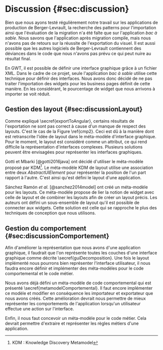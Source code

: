 # Discussion {#sec:discussion}

Bien que nous ayons testé régulièrement notre travail sur les applications de production de Berger-Levrault,
    la recherche des patterns pour l'importation ainsi que l'évaluation de la migration n'a été faîte que sur l'application
    _bac à sable_.
Nous savons que l'application après migration compile, mais nous n'avons pas de retours sur la réussite de l'exportation du visuel.
Il est aussi possible que les autres logiciels de Berger-Levrault contiennent des déviances dans le code que nous n'avons pas prévu
    ce qui peut nuire au résultat final.

En GWT, il est possible de définir une interface graphique grâce à un fichier XML.
Dans le cadre de ce projet, seule l'application _bac à sable_ utilise cette technique pour définir des interfaces.
Nous avons donc décidé de ne pas traiter l'importation des widgets pour les business pages définit de cette manière.
En les considérant, le pourcentage de widget que nous arrivons à importer se voit réduit.

## Gestion des layout {#sec:discussionLayout}

Comme expliqué \secref{exportToAngular}, certains résultats de l'exportation ne sont pas correct à cause d'un manque de respect des layouts.
C'est le cas de la Figure \ref{cmp2}.
Ceci est dû à la manière dont est retranscrite l'idée de layout dans le méta-modèle d'interface graphique.
Pour le moment, le layout est considéré comme un attribut, ce qui rend difficile la représentation d'interfaces complexes.
Plusieurs solutions peuvent être envisagées pour représenter les interfaces graphiques.

Gotti et Mbarki [@gotti2016java] ont décidé d'utiliser le méta-modèle proposé par KDM[^kdm].
Le méta-modèle KDM de layout utilise une association entre deux _AbstractUIElement_ pour représenter la position de l'un part rapport à l'autre.
C'est ainsi qu'est défini le layout d'une application.

[^kdm]: KDM : Knowledge Discovery Metamodel

Sánchez Ramón _et al._ [@sanchez2014model] ont créé un méta-modèle pour les layouts.
Ce méta-modèle propose de lier la notion de widget avec celle de layout et de combiner les layouts afin de
    créer un layout précis.
Les auteurs ont défini un sous-ensemble de layout qu'il est possible de connecter aux widgets.
Cette solution est celle qui se rapproche le plus des techniques de conception que nous utilisons.

## Gestion du comportement {#sec:discussionComportement}

Afin d'améliorer la représentation que nous avons d'une application graphique,
    il faudrait que l'on représente toutes les couches d'une interface graphique comme décrite \secref{guiDecomposition}.
Une fois le layout implémenté nous pourrons bien représenter l'interface utilisateur, il nous faudra encore définir et implémenter
    des méta-modèles pour le code comportemental et le code métier.

Nous avons déjà défini un méta-modèle de code comportemental qui est présenté \secref{metamodelComportemental}.
Il faut encore implémenter ce modèle et modifier en conséquence les importateur et exportateur que nous avons créés.
Cette amélioration devrait nous permettre de mieux représenter les comportements de l'application
    lorsqu'un utilisateur effectue une action sur l'interface.

Enfin, il nous faut concevoir un méta-modèle pour le code métier.
Cela devrait permettre d'extraire et représenter les règles métiers d'une application.
